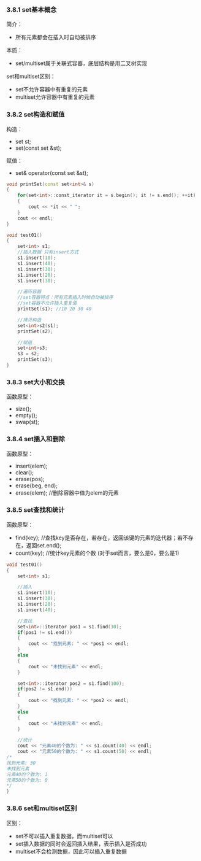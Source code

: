 ### 3.8.1 set基本概念
简介：
- 所有元素都会在插入时自动被排序

本质：
- set/multiset属于关联式容器，底层结构是用二叉树实现

set和multiset区别：
- set不允许容器中有重复的元素
- multiset允许容器中有重复的元素

### 3.8.2 set构造和赋值
构造：
- set<T> st;
- set(const set &st);

赋值：
- set& operator(const set &st);
```cpp
void printSet(const set<int>& s)
{
    for(set<int>::const_iterator it = s.begin(); it != s.end(); ++it)
    {
        cout << *it << " ";
    }
    cout << endl;
}

void test01()
{
    set<int> s1;
    //插入数据 只有insert方式
    s1.insert(10);
    s1.insert(40);
    s1.insert(30);
    s1.insert(20);
    s1.insert(30);

    //遍历容器
    //set容器特点：所有元素插入时候自动被排序
    //set容器不允许插入重复值
    printSet(s1); //10 20 30 40

    //拷贝构造
    set<int>s2(s1);
    printSet(s2);

    //赋值
    set<int>s3;
    s3 = s2;
    printSet(s3);
}
```

### 3.8.3 set大小和交换
函数原型：
- size();
- empty();
- swap(st);

### 3.8.4 set插入和删除
函数原型：
- insert(elem);
- clear();
- erase(pos);
- erase(beg, end);
- erase(elem); //删除容器中值为elem的元素

### 3.8.5 set查找和统计
函数原型：
- find(key); //查找key是否存在，若存在，返回该键的元素的迭代器；若不存在，返回set.end();
- count(key); //统计key元素的个数 (对于set而言，要么是0，要么是1)
```cpp
void test01()
{
    set<int> s1;

    //插入
    s1.insert(10);
    s1.insert(30);
    s1.insert(20);
    s1.insert(40);

    //查找
    set<int>::iterator pos1 = s1.find(30);
    if(pos1 != s1.end())
    {
        cout << "找到元素: " << *pos1 << endl;
    }
    else
    {
        cout << "未找到元素" << endl;
    }

    set<int>::iterator pos2 = s1.find(100);
    if(pos2 != s1.end())
    {
        cout << "找到元素: " << *pos2 << endl;
    }
    else
    {
        cout << "未找到元素" << endl;
    }

    //统计
    cout << "元素40的个数为: " << s1.count(40) << endl;
    cout << "元素50的个数为: " << s1.count(50) << endl;
/*
找到元素: 30
未找到元素
元素40的个数为: 1
元素50的个数为: 0
*/
}
```

### 3.8.6 set和multiset区别
区别：
- set不可以插入重复数据，而multiset可以
- set插入数据的同时会返回插入结果，表示插入是否成功
- multiset不会检测数据，因此可以插入重复数据